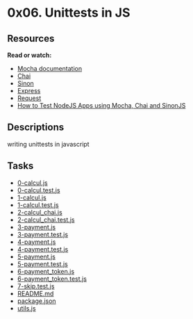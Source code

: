 0x06. Unittests in JS
=====================

Resources
---------

**Read or watch:**

-   [Mocha documentation](https://alx-intranet.hbtn.io/rltoken/Gx5mfX41__cc2hwepcl0aA "Mocha documentation")
-   [Chai](https://alx-intranet.hbtn.io/rltoken/Rs3SrSdr9OxPp-4099A0cg "Chai")
-   [Sinon](https://alx-intranet.hbtn.io/rltoken/5KsW5N9sG3sGWW3z-jkNwA "Sinon")
-   [Express](https://alx-intranet.hbtn.io/rltoken/Jq58SNUh8jcZqKoFcuOQdw "Express")
-   [Request](https://alx-intranet.hbtn.io/rltoken/FcJfzr2jUJSj8Xp3z9L1wg "Request")
-   [How to Test NodeJS Apps using Mocha, Chai and SinonJS](https://alx-intranet.hbtn.io/rltoken/HwB8gViDosy8znk7H9i4Pw "How to Test NodeJS Apps using Mocha, Chai and SinonJS")

## Descriptions
writing unittests in javascript
## Tasks
* [0-calcul.js](0-calcul.js)
* [0-calcul.test.js](0-calcul.test.js)
* [1-calcul.js](1-calcul.js)
* [1-calcul.test.js](1-calcul.test.js)
* [2-calcul_chai.js](2-calcul_chai.js)
* [2-calcul_chai.test.js](2-calcul_chai.test.js)
* [3-payment.js](3-payment.js)
* [3-payment.test.js](3-payment.test.js)
* [4-payment.js](4-payment.js)
* [4-payment.test.js](4-payment.test.js)
* [5-payment.js](5-payment.js)
* [5-payment.test.js](5-payment.test.js)
* [6-payment_token.js](6-payment_token.js)
* [6-payment_token.test.js](6-payment_token.test.js)
* [7-skip.test.js](7-skip.test.js)
* [README.md](README.md)
* [package.json](package.json)
* [utils.js](utils.js)
